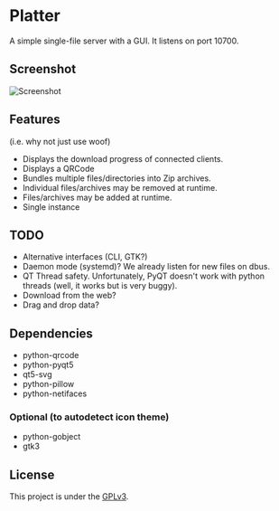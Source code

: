 Platter
=======

A simple single-file server with a GUI. It listens on port 10700.

## Screenshot

![Screenshot](https://raw.github.com/Stebalien/platter/screenshots/screenshot.png)

## Features

(i.e. why not just use woof)

* Displays the download progress of connected clients.
* Displays a QRCode
* Bundles multiple files/directories into Zip archives.
* Individual files/archives may be removed at runtime.
* Files/archives may be added at runtime.
* Single instance

## TODO

* Alternative interfaces (CLI, GTK?)
* Daemon mode (systemd)? We already listen for new files on dbus.
* QT Thread safety. Unfortunately, PyQT doesn't work with python threads (well,
  it works but is very buggy).
* Download from the web?
* Drag and drop data?

## Dependencies

* python-qrcode
* python-pyqt5
* qt5-svg
* python-pillow
* python-netifaces

### Optional (to autodetect icon theme)

* python-gobject
* gtk3


## License

This project is under the [GPLv3](http://www.gnu.org/licenses/gpl.html).


